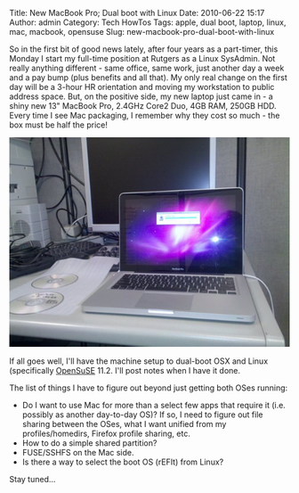 Title: New MacBook Pro; Dual boot with Linux
Date: 2010-06-22 15:17
Author: admin
Category: Tech HowTos
Tags: apple, dual boot, laptop, linux, mac, macbook, opensuse
Slug: new-macbook-pro-dual-boot-with-linux

So in the first bit of good news lately, after four years as a
part-timer, this Monday I start my full-time position at Rutgers as a
Linux SysAdmin. Not really anything different - same office, same work,
just another day a week and a pay bump (plus benefits and all that). My
only real change on the first day will be a 3-hour HR orientation and
moving my workstation to public address space. But, on the positive
side, my new laptop just came in - a shiny new 13" MacBook Pro, 2.4GHz
Core2 Duo, 4GB RAM, 250GB HDD. Every time I see Mac packaging, I
remember why they cost so much - the box must be half the price!

![MacBook Pro][]

If all goes well, I'll have the machine setup to dual-boot OSX and Linux
(specifically [OpenSuSE][] 11.2. I'll post notes when I have it done.

The list of things I have to figure out beyond just getting both OSes
running:

-   Do I want to use Mac for more than a select few apps that require it
    (i.e. possibly as another day-to-day OS)? If so, I need to figure
    out file sharing between the OSes, what I want unified from my
    profiles/homedirs, Firefox profile sharing, etc.
-   How to do a simple shared partition?
-   FUSE/SSHFS on the Mac side.
-   Is there a way to select the boot OS (rEFIt) from Linux?

Stay tuned...

  [MacBook Pro]: /GFX/newMacBookPro.jpg
  [OpenSuSE]: http://www.opensuse.org
